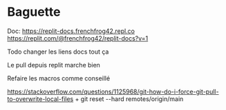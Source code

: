 # Baguette

Doc: https://replit-docs.frenchfrog42.repl.co https://replit.com/@frenchfrog42/replit-docs?v=1

Todo changer les liens docs tout ça

Le pull depuis replit marche bien

Refaire les macros comme conseillé

https://stackoverflow.com/questions/1125968/git-how-do-i-force-git-pull-to-overwrite-local-files + git reset --hard remotes/origin/main